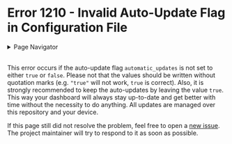 # Error 1210 - Invalid Auto-Update Flag in Configuration File

<details>
<summary>Page Navigator</summary>
<ul style="list-style: '▶  '"><li><a href="../">Main Page</a></li>
<li><a href="../errors">Error Pages</a></li>
<li><a href="https://github.com/smolinde/iot-dashboard/issues">Other Issues</a></li></ul>
</details><br>

This error occurs if the auto-update flag `automatic_updates` is not set to either `true` or `false`. Please not that the values should be written without quotation marks (e.g. `"true"` will not work, `true` is correct). Also, it is strongly recommended to keep the auto-updates by leaving the value `true`. This way your dashboard will always stay up-to-date and get better with time without the necessity to do anything. All updates are managed over this repository and your device.

If this page still did not resolve the problem, feel free to open a [new issue](https://github.com/smolinde/iot-dashboard/issues/new?template=BLANK_ISSUE). The project maintainer will try to respond to it as soon as possible.
